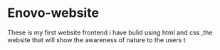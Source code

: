 # Enovo-website
These is my first website frontend i have bulid using html and css ,the website that will show the awareness of  nature to the users t

